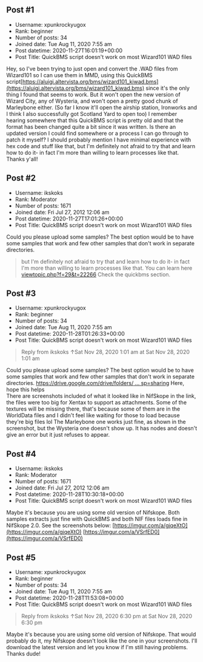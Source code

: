 ## Post #1
- Username: xpunkrockyugox
- Rank: beginner
- Number of posts: 34
- Joined date: Tue Aug 11, 2020 7:55 am
- Post datetime: 2020-11-27T16:01:19+00:00
- Post Title: QuickBMS script doesn't work on most Wizard101 WAD files

Hey, so I've been trying to just open and convert the .WAD files from Wizard101 so I can use them in MMD, using this QuickBMS script[https://aluigi.altervista.org/bms/wizard101_kiwad.bms](https://aluigi.altervista.org/bms/wizard101_kiwad.bms) since it's the only thing I found that seems to work. But it won't open the new version of Wizard City, any of Wysteria, and won't open a pretty good chunk of Marleybone either. (So far I know it'll open the airship station, Ironworks and I think I also successfully got Scotland Yard to open too) I remember hearing somewhere that this QuickBMS script is pretty old and that the format has been changed quite a bit since it was written. Is there an updated version I could find somewhere or a process I can go through to patch it myself? I should probably mention I have minimal experience with hex code and stuff like that, but I'm definitely not afraid to try that and learn how to do it- in fact I'm more than willing to learn processes like that. Thanks y'all!
## Post #2
- Username: ikskoks
- Rank: Moderator
- Number of posts: 1671
- Joined date: Fri Jul 27, 2012 12:06 am
- Post datetime: 2020-11-27T17:01:26+00:00
- Post Title: QuickBMS script doesn't work on most Wizard101 WAD files

Could you please upload some samples? The best option would be to have some samples that work and few other samples that don't work in separate directories.


> but I'm definitely not afraid to try that and learn how to do it- in fact I'm more than willing to learn processes like that.
You can learn here [viewtopic.php?f=29&t=22266](https://forum.xentax.com/viewtopic.php?f=29&t=22266)
Check the quickbms section.
## Post #3
- Username: xpunkrockyugox
- Rank: beginner
- Number of posts: 34
- Joined date: Tue Aug 11, 2020 7:55 am
- Post datetime: 2020-11-28T01:26:33+00:00
- Post Title: QuickBMS script doesn't work on most Wizard101 WAD files

> Reply from ikskoks ↑Sat Nov 28, 2020 1:01 am at Sat Nov 28, 2020 1:01 am
>
> 
Could you please upload some samples? The best option would be to have some samples that work and few other samples that don't work in separate directories.
[https://drive.google.com/drive/folders/ ... sp=sharing](https://drive.google.com/drive/folders/1BJfhGJRIZlVZWP8Aof_KPKOEq7jG1zGa?usp=sharing)
Here, hope this helps   
There are screenshots included of what it looked like in NifSkope in the link, the files were too big for Xentax to support as attachments.
Some of the textures will be missing there, that's because some of them are in the WorldData files and I didn't feel like waiting for those to load because they're big files lol
The Marleybone one works just fine, as shown in the screenshot, but the Wysteria one doesn't show up. It has nodes and doesn't give an error but it just refuses to appear.
## Post #4
- Username: ikskoks
- Rank: Moderator
- Number of posts: 1671
- Joined date: Fri Jul 27, 2012 12:06 am
- Post datetime: 2020-11-28T10:30:18+00:00
- Post Title: QuickBMS script doesn't work on most Wizard101 WAD files

Maybe it's because you are using some old version of Nifskope.
Both samples extracts just fine with QuickBMS and both NIF files
loads fine in NifSkope 2.0. See the screenshots below:
[https://imgur.com/a/gjqeXtO](https://imgur.com/a/gjqeXtO)
[https://imgur.com/a/VSrfED0](https://imgur.com/a/VSrfED0)
## Post #5
- Username: xpunkrockyugox
- Rank: beginner
- Number of posts: 34
- Joined date: Tue Aug 11, 2020 7:55 am
- Post datetime: 2020-11-28T11:53:08+00:00
- Post Title: QuickBMS script doesn't work on most Wizard101 WAD files

> Reply from ikskoks ↑Sat Nov 28, 2020 6:30 pm at Sat Nov 28, 2020 6:30 pm
>
> 
Maybe it's because you are using some old version of Nifskope.
That would probably do it, my Nifskope doesn't look like the one in your screenshots. I'll download the latest version and let you know if I'm still having problems. Thanks dude!
